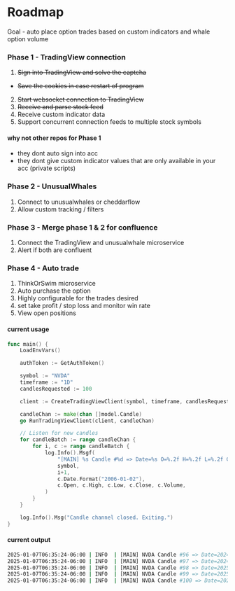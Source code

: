 # Roadmap
Goal - auto place option trades based on custom indicators and whale option volume
### Phase 1 - TradingView connection
1. ~~Sign into TradingView and solve the captcha~~
* ~~Save the cookies in case restart of program~~
2. ~~Start websocket connection to TradingView~~
3. ~~Receive and parse stock feed~~
4. Receive custom indicator data
5. Support concurrent connection feeds to multiple stock symbols

#### why not other repos for Phase 1

- they dont auto sign into acc
- they dont give custom indicator values that are only available in your acc (private scripts)

### Phase 2 - UnusualWhales
1. Connect to unusualwhales or cheddarflow
2. Allow custom tracking / filters

### Phase 3 - Merge phase 1 & 2 for confluence
1. Connect the TradingView and unusualwhale microservice
2. Alert if both are confluent

### Phase 4 - Auto trade
1. ThinkOrSwim microservice
2. Auto purchase the option
3. Highly configurable for the trades desired
4. set take profit / stop loss and monitor win rate
5. View open positions

#### current usage
```go
func main() {
    LoadEnvVars()

    authToken := GetAuthToken()

    symbol := "NVDA"
    timeframe := "1D"
    candlesRequested := 100

    client := CreateTradingViewClient(symbol, timeframe, candlesRequested, authToken)

    candleChan := make(chan []model.Candle)
    go RunTradingViewClient(client, candleChan)

    // Listen for new candles
    for candleBatch := range candleChan {
        for i, c := range candleBatch {
            log.Info().Msgf(
                "[MAIN] %s Candle #%d => Date=%s O=%.2f H=%.2f L=%.2f C=%.2f Vol=%.0f",
                symbol,
                i+1,
                c.Date.Format("2006-01-02"),
                c.Open, c.High, c.Low, c.Close, c.Volume,
            )
        }
    }

    log.Info().Msg("Candle channel closed. Exiting.")
}
```
#### current output
```bash
2025-01-07T06:35:24-06:00 | INFO  | [MAIN] NVDA Candle #96 => Date=2024-12-30 O=134.83 H=140.27 L=134.02 C=137.49 Vol=167734700
2025-01-07T06:35:24-06:00 | INFO  | [MAIN] NVDA Candle #97 => Date=2024-12-31 O=138.03 H=138.07 L=133.83 C=134.29 Vol=155659211
2025-01-07T06:35:24-06:00 | INFO  | [MAIN] NVDA Candle #98 => Date=2025-01-02 O=136.00 H=138.88 L=134.63 C=138.31 Vol=198247166
2025-01-07T06:35:24-06:00 | INFO  | [MAIN] NVDA Candle #99 => Date=2025-01-03 O=140.01 H=144.90 L=139.73 C=144.47 Vol=229322478
2025-01-07T06:35:24-06:00 | INFO  | [MAIN] NVDA Candle #100 => Date=2025-01-06 O=148.59 H=152.16 L=147.82 C=149.43 Vol=265377359```